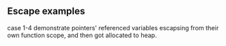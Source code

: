 ## Escape examples

case 1-4 demonstrate pointers' referenced variables escapsing from their own function scope, and then got allocated to heap.

